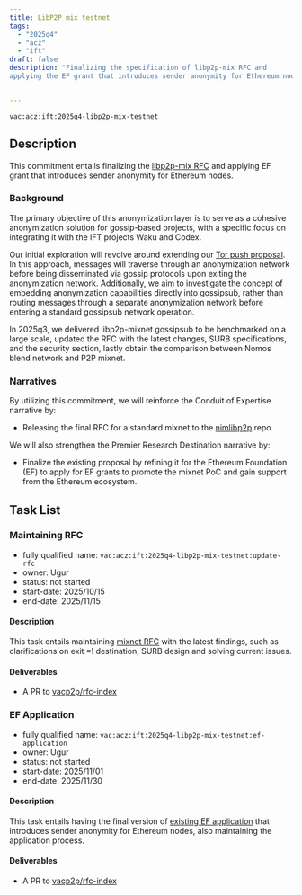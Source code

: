 ```yaml
---
title: LibP2P mix testnet
tags:
  - "2025q4"
  - "acz"
  - "ift"
draft: false
description: "Finalizing the specification of libp2p-mix RFC and
applying the EF grant that introduces sender anonymity for Ethereum nodes"


---
```


`vac:acz:ift:2025q4-libp2p-mix-testnet`

## Description
This commitment entails finalizing the [libp2p-mix RFC](https://rfc.vac.dev/vac/raw/mix) and
applying EF grant that introduces sender anonymity for Ethereum nodes. 
 
### Background
The primary objective of this anonymization layer is to serve as a cohesive anonymization solution 
for gossip-based projects, with a specific focus on integrating it with the IFT projects Waku and Codex.

Our initial exploration will revolve around extending our [Tor push proposal](https://rfc.vac.dev/spec/46/).
In this approach, messages will traverse through an anonymization network before being disseminated
via gossip protocols upon exiting the anonymization network.
Additionally, we aim to investigate the concept of embedding anonymization capabilities directly into gossipsub,
rather than routing messages through a separate anonymization network before entering a standard gossipsub network operation.

In 2025q3, we delivered libp2p-mixnet gossipsub to be benchmarked on a large scale, 
updated the RFC with the latest changes, SURB specifications, and the security section, 
lastly obtain the comparison between Nomos blend network and P2P mixnet.

### Narratives
By utilizing this commitment, 
we will reinforce the Conduit of Expertise narrative by:
* Releasing the final RFC for a standard mixnet to the [nimlibp2p](https://github.com/vacp2p/nim-libp2p) repo. 

We will also strengthen the Premier Research Destination narrative by:
* Finalize the existing proposal by refining it for the Ethereum Foundation (EF) to apply for EF grants
to promote the mixnet PoC and gain support from the Ethereum ecosystem.

## Task List

### Maintaining RFC
* fully qualified name: `vac:acz:ift:2025q4-libp2p-mix-testnet:update-rfc`
* owner: Ugur
* status: not started
* start-date: 2025/10/15
* end-date: 2025/11/15

#### Description
This task entails maintaining [mixnet RFC](https://rfc.vac.dev/vac/raw/mix) 
with the latest findings, such as clarifications on exit =! destination, SURB design and solving current issues. 

#### Deliverables

* A PR to [vacp2p/rfc-index](https://github.com/vacp2p/rfc-index)

### EF Application
* fully qualified name: `vac:acz:ift:2025q4-libp2p-mix-testnet:ef-application`
* owner: Ugur
* status: not started
* start-date: 2025/11/01
* end-date: 2025/11/30

#### Description
This task entails having the final version of [existing EF application](https://www.notion.so/Mixnet-EF-Proposal-10b8f96fb65c80e69fb9d78242c3af71)
that introduces sender anonymity for Ethereum nodes, also maintaining the application process.

#### Deliverables

* A PR to [vacp2p/rfc-index](https://github.com/vacp2p/rfc-index)
